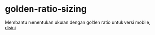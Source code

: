 # golden-ratio-sizing

Membantu menentukan ukuran dengan golden ratio
untuk versi mobile, [disini](https://github.com/rifalarya-2/gratio-react-native)
